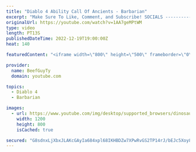```yaml
---
title: "Diablo 4 Ability Call Of Ancients - Barbarian"
excerpt: "Make Sure To Like, Comment, and Subscribe! SOCIALS ---------------------------------------------- Join Our ..."
originalUrl: https://youtube.com/watch?v=1AA7geMPtWM
type: video
length: PT13S
publishedDateTime: 2022-12-19T19:00:00Z
heat: 140

featuredContent: "<iframe width=\"800\" height=\"500\" frameborder=\"0\" src=\"https://www.youtube.com/embed/1AA7geMPtWM\" allow=\"accelerometer; autoplay; encrypted-media; gyroscope; picture-in-picture\" allowfullscreen></iframe>"

provider:
  name: BeefGuyTy
  domain: youtube.com

topics:
  - Diablo 4
  - Barbarian

images:
  - url: https://www.youtube.com/img/desktop/supported_browsers/dinosaur.png
    width: 1200
    height: 800
    isCached: true

secured: "G8sdnxLjXbxJLAKcGAyIa684xpl68IKHBDZw7XPwRvGS2TP14rJ/bEJc5Xoy8z8UiMKU41Qxr43biPHp9PBVj+lIfXmq7JuIlgGShSsmQbyJsON/XODUgahWRmVPfITnHXG8wD4nFNX0NcWIXL32QQL6X1Dxpq4D6t+qzPmbmtdDj6tZjWGjdbliOgHfvTau2a6HYk7E16NQ+gd3kxxgc/W3FNd7lLRHKA6JEtOqiQA2duxa0BU0P/0ZkxF7lzDKn1xdc5SRSO3hHeGIkzN8kH18KqVhij6ROtqr5SZD1cX5BvbtpfiviQ51khlJ6tDq5aZkp7LEfTGOjMmgnen/qbUttHUZTY+fiL5gRG8MeTIZ7j/AQzpgZUq97I4JX7YOA34zpDrYYQ9rvCeqVSbacfNsS34ln64NogsDl3lO0QY=;E9y0tcnEJenFV1IqUWFSxA=="
---
```


